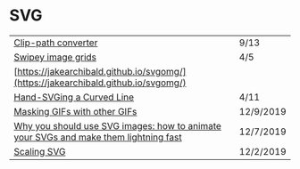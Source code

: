 # SVG

|  |  |
| :--- | :--- |
| [Clip-path converter](https://yoksel.github.io/relative-clip-path/) | 9/13 |
| [Swipey image grids](https://www.cassie.codes/posts/swipey-image-grids/) | 4/5 |
| [https://jakearchibald.github.io/svgomg/](https://jakearchibald.github.io/svgomg/) |  |
| [Hand-SVGing a Curved Line](https://www.youtube.com/watch?v=pKMLPHfLN7k) | 4/11 |
| [Masking GIFs with other GIFs](https://css-tricks.com/masking-gifs-with-other-gifs/) | 12/9/2019 |
| [Why you should use SVG images: how to animate your SVGs and make them lightning fast](https://www.freecodecamp.org/news/a-fresh-perspective-at-why-when-and-how-to-use-svg/) | 12/7/2019 |
| [Scaling SVG](https://wattenberger.com/guide/scaling-svg) | 12/2/2019 |

